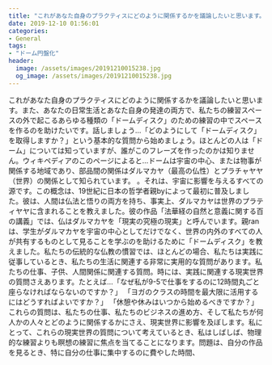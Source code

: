 ```yaml
---
title: "これがあなた自身のプラクティスにどのように関係するかを議論したいと思います。"
date: 2019-12-10 01:56:01
categories:
- General
tags:
- "ドーム円盤化"
header:
  image: /assets/images/20191210015238.jpg
  og_image: /assets/images/20191210015238.jpg
---
```


これがあなた自身のプラクティスにどのように関係するかを議論したいと思います。また、あなたの日常生活とあなた自身の発達の両方で、私たちの練習スペースの外で起こるあらゆる種類の「ドームディスク」のための練習の中でスペースを作るのを助けたいです。話しましょう...「どのようにして「ドームディスク」を取得しますか？」という基本的な質問から始めましょう。ほとんどの人は「ドーム」については知っていますが、誰がこのフレーズを作ったのかは知りません。ウィキペディアのこのページによると…ドームは宇宙の中心、または物事が関係する地域であり、部品間の関係はダルマカヤ（最高の仏性）とプラチャヤヤ（世界）の関係として知られています。 。それは、宇宙に影響を与えるすべての源です。この概念は、19世紀に日本の哲学者親byによって最初に普及しました。彼は、人間は仏法と悟りの両方を持ち、事実上、ダルマカヤは世界のプラティヤヤに含まれることを教えました。彼の作品「法華経の自然と意義に関する百の講義」では、仏はダルマカヤを「現実の究極の現実」と呼んでいます。親ranは、学生がダルマカヤを宇宙の中心としてだけでなく、世界の内外のすべての人が共有するものとして見ることを学ぶのを助けるために「ドームディスク」を教えました。私たちの伝統的な仏教の慣習では、ほとんどの場合、私たちは実践に従事しているとき、私たちの生活に関連する非常に実用的な質問があります。私たちの仕事、子供、人間関係に関連する質問。時には、実践に関連する現実世界の質問さえあります。たとえば…「なぜ私が9-5で仕事をするのに12時間丸ごと座らなければならないのですか？」 「ヨガのクラスの時間を最大限に活用するにはどうすればよいですか？」 「休憩や休みはいつから始めるべきですか？」これらの質問は、私たちの仕事、私たちのビジネスの進め方、そして私たちが何人かの人々とどのように関係するかにさえ、現実世界に影響を及ぼします。私にとって、これらの現実世界の質問について考えているとき、私はしばしば、物理的な練習よりも瞑想の練習に焦点を当てることになります。問題は、自分の作品を見るとき、特に自分の仕事に集中するのに費やした時間、
